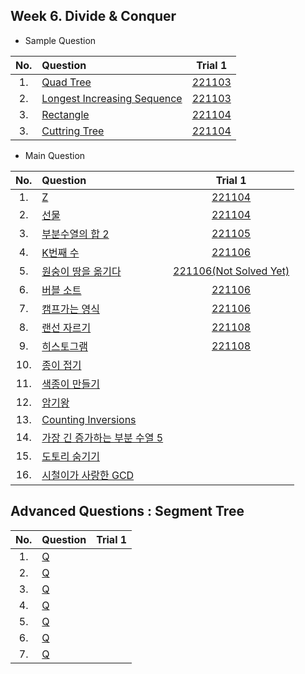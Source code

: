 ## Week 6. Divide & Conquer
* Sample Question

|No.  |Question|Trial 1|
|:---:|:-------|:-----:|
|1.  |[Quad Tree](https://www.acmicpc.net/problem/1992)| [221103](https://github.com/JoonHyeok-hozy-Kim/algorithm_study/blob/main/BaekJoon/Solutions/Week6/SampleQuestions/Sol_S1_221103_1992.py) |
|2.  |[Longest Increasing Sequence](https://www.acmicpc.net/problem/14003)| [221103](https://github.com/JoonHyeok-hozy-Kim/algorithm_study/blob/main/BaekJoon/Solutions/Week6/SampleQuestions/Sol_S3_221103_14003.py) |
|3.  |[Rectangle](https://www.acmicpc.net/problem/2171)| [221104](https://github.com/JoonHyeok-hozy-Kim/algorithm_study/blob/main/BaekJoon/Solutions/Week6/SampleQuestions/Sol_S4_221104_2171.py) |
|3.  |[Cuttring Tree](https://www.acmicpc.net/problem/2805)| [221104](https://github.com/JoonHyeok-hozy-Kim/algorithm_study/blob/main/BaekJoon/Solutions/Week6/SampleQuestions/Sol_S5_221104_2805.py) |


* Main Question

|No.  |Question|Trial 1|
|:---:|:-------|:-----:|
|1.   |[Z](https://www.acmicpc.net/problem/1074)| [221104](https://github.com/JoonHyeok-hozy-Kim/algorithm_study/blob/main/BaekJoon/Solutions/Week6/MainQuestions/Sol_01_221104_1074.py) |
|2.   |[선물](https://www.acmicpc.net/problem/1166)| [221104](https://github.com/JoonHyeok-hozy-Kim/algorithm_study/blob/main/BaekJoon/Solutions/Week6/MainQuestions/Sol_02_221104_1166_cheated.py) |
|3.   |[부분수열의 합 2](https://www.acmicpc.net/problem/1208)| [221105](https://github.com/JoonHyeok-hozy-Kim/algorithm_study/blob/main/BaekJoon/Solutions/Week6/MainQuestions/Sol_03_221105_1208_cheated.py) |
|4.   |[K번째 수](https://www.acmicpc.net/problem/1300)| [221106](https://github.com/JoonHyeok-hozy-Kim/algorithm_study/blob/main/BaekJoon/Solutions/Week6/MainQuestions/Sol_04_221106_1300_cheated.py) |
|5.   |[원숭이 땅을 옮기다](https://www.acmicpc.net/problem/1425)| [221106(Not Solved Yet)](https://github.com/JoonHyeok-hozy-Kim/algorithm_study/blob/main/BaekJoon/Solutions/Week6/MainQuestions/Sol_05_221106_1425.py) |
|6.   |[버블 소트](https://www.acmicpc.net/problem/1517)| [221106](https://github.com/JoonHyeok-hozy-Kim/algorithm_study/blob/main/BaekJoon/Solutions/Week6/MainQuestions/Sol_06_221106_1517_cheated.py) |
|7.   |[캠프가는 영식](https://www.acmicpc.net/problem/1590)| [221106](https://github.com/JoonHyeok-hozy-Kim/algorithm_study/blob/main/BaekJoon/Solutions/Week6/MainQuestions/Sol_07_221106_1590.py) |
|8.   |[랜선 자르기](https://www.acmicpc.net/problem/1654)| [221108](https://github.com/JoonHyeok-hozy-Kim/algorithm_study/blob/main/BaekJoon/Solutions/Week6/MainQuestions/Sol_08_221106_1654_cheated.py) |
|9.   |[히스토그램 ](https://www.acmicpc.net/problem/1725)| [221108](https://github.com/JoonHyeok-hozy-Kim/algorithm_study/blob/main/BaekJoon/Solutions/Week6/MainQuestions/Sol_09_221108_1725_cheated.py) |
|10.  |[종이 접기](https://www.acmicpc.net/problem/1802)| [](https://github.com/JoonHyeok-hozy-Kim/algorithm_study/blob/main/BaekJoon/Solutions/Week6/MainQuestions/Sol.py) |
|11.  |[색종이 만들기](https://www.acmicpc.net/problem/2630)| [](https://github.com/JoonHyeok-hozy-Kim/algorithm_study/blob/main/BaekJoon/Solutions/Week6/MainQuestions/Sol.py) |
|12.  |[암기왕](https://www.acmicpc.net/problem/2776)| [](https://github.com/JoonHyeok-hozy-Kim/algorithm_study/blob/main/BaekJoon/Solutions/Week6/MainQuestions/Sol.py) |
|13.  |[Counting Inversions](https://www.acmicpc.net/problem/10090)| [](https://github.com/JoonHyeok-hozy-Kim/algorithm_study/blob/main/BaekJoon/Solutions/Week6/MainQuestions/Sol.py) |
|14.  |[가장 긴 증가하는 부분 수열 5](https://www.acmicpc.net/problem/14003)| [](https://github.com/JoonHyeok-hozy-Kim/algorithm_study/blob/main/BaekJoon/Solutions/Week6/SampleQuestions/Sol.py) |
|15.  |[도토리 숨기기](https://www.acmicpc.net/problem/15732)| [](https://github.com/JoonHyeok-hozy-Kim/algorithm_study/blob/main/BaekJoon/Solutions/Week6/MainQuestions/Sol.py) |
|16.  |[시철이가 사랑한 GCD](https://www.acmicpc.net/problem/21870)| [](https://github.com/JoonHyeok-hozy-Kim/algorithm_study/blob/main/BaekJoon/Solutions/Week6/MainQuestions/Sol.py) |


## Advanced Questions : Segment Tree
|No.  |Question|Trial 1|
|:---:|:------|:-----:|
|1. |[Q](https://www.acmicpc.net/problem/2243 ) | []() |
|2. |[Q](https://www.acmicpc.net/problem/10999) | []() |
|3. |[Q](https://www.acmicpc.net/problem/13537) | []() |
|4. |[Q](https://www.acmicpc.net/problem/2517 ) | []() |
|5. |[Q](https://www.acmicpc.net/problem/5419 ) | []() |
|6. |[Q](https://www.acmicpc.net/problem/17353) | []() |
|7. |[Q](https://www.acmicpc.net/problem/2336 ) | []() |